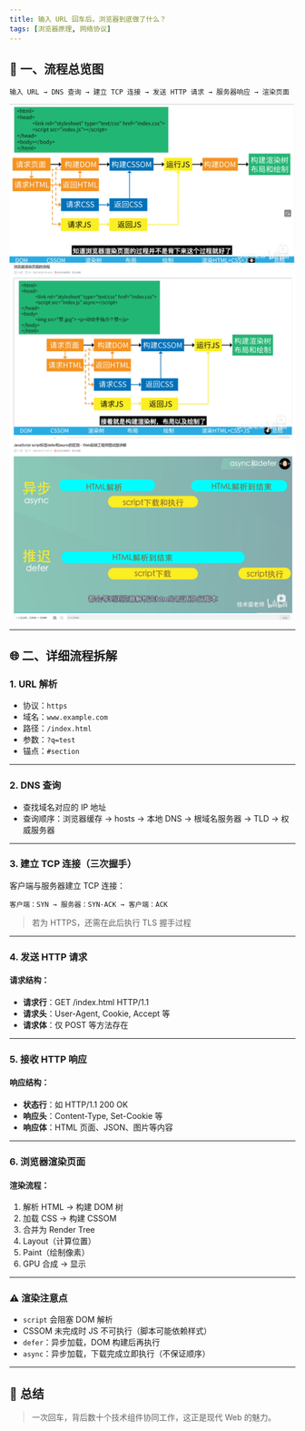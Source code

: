 ```yaml
---
title: 输入 URL 回车后，浏览器到底做了什么？
tags: [浏览器原理, 网络协议]
---
```



## 📍 一、流程总览图

```text
输入 URL → DNS 查询 → 建立 TCP 连接 → 发送 HTTP 请求 → 服务器响应 → 渲染页面
```
![alt text](image-2.png)
![alt text](image-3.png)
![alt text](image-4.png)

---

## 🌐 二、详细流程拆解

### 1. URL 解析

* 协议：`https`
* 域名：`www.example.com`
* 路径：`/index.html`
* 参数：`?q=test`
* 锚点：`#section`

---

### 2. DNS 查询

* 查找域名对应的 IP 地址
* 查询顺序：浏览器缓存 → hosts → 本地 DNS → 根域名服务器 → TLD → 权威服务器

---

### 3. 建立 TCP 连接（三次握手）

客户端与服务器建立 TCP 连接：

```text
客户端：SYN → 服务器：SYN-ACK → 客户端：ACK
```

> 若为 HTTPS，还需在此后执行 TLS 握手过程

---

### 4. 发送 HTTP 请求

#### 请求结构：

* **请求行**：GET /index.html HTTP/1.1
* **请求头**：User-Agent, Cookie, Accept 等
* **请求体**：仅 POST 等方法存在

---

### 5. 接收 HTTP 响应

#### 响应结构：

* **状态行**：如 HTTP/1.1 200 OK
* **响应头**：Content-Type, Set-Cookie 等
* **响应体**：HTML 页面、JSON、图片等内容

---

### 6. 浏览器渲染页面

#### 渲染流程：

1. 解析 HTML → 构建 DOM 树
2. 加载 CSS → 构建 CSSOM
3. 合并为 Render Tree
4. Layout（计算位置）
5. Paint（绘制像素）
6. GPU 合成 → 显示

---

### ⚠️ 渲染注意点

* `script` 会阻塞 DOM 解析
* CSSOM 未完成时 JS 不可执行（脚本可能依赖样式）
* `defer`：异步加载，DOM 构建后再执行
* `async`：异步加载，下载完成立即执行（不保证顺序）

---

## 💬 总结

> 一次回车，背后数十个技术组件协同工作，这正是现代 Web 的魅力。
